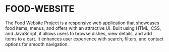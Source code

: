 # FOOD-WEBSITE
The Food Website Project is a responsive web application that showcases food items, menus, and offers with an attractive UI. Built using HTML, CSS, and JavaScript, it allows users to browse dishes, view details, and add items to a cart. It enhances user experience with search, filters, and contact options for smooth navigation.
